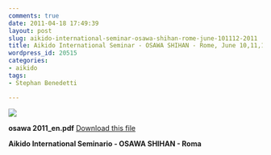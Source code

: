 ```yaml
---
comments: true
date: 2011-04-18 17:49:39
layout: post
slug: aikido-international-seminar-osawa-shihan-rome-june-101112-2011
title: Aikido International Seminar - OSAWA SHIHAN - Rome, June 10,11,12 - 2011
wordpress_id: 20515
categories:
- aikido
tags:
- Stephan Benedetti

---
```


[![](http://posterous.com/images/filetypes/pdf.png)](http://majoral.posterous.com/aikido-international-seminar-osawa-shihan-rom)

**osawa 2011_en.pdf** [Download this file](http://posterous.com/getfile/files.posterous.com/majoral/aYzg0CCILeTSNRxdJngJTpYRnbpvik6nJctJurcY5ztQtWiSbN97wZ4os9P8/osawa_2011_en.pdf)

>   
**Aikido International Seminario - OSAWA SHIHAN - Roma**  


>   
   
		 	 		 

 
